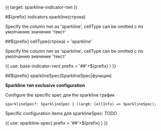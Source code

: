 {{ target: sparkline-indicator-тип }}

#${prefix} indicators.sparkline(строка)

Specify the column тип as 'sparkline', cellType can be omitted с по умолчанию значение 'текст'


##${prefix} cellType(строка) = 'sparkline'

Specify the column тип as 'sparkline', cellType can be omitted с по умолчанию значение 'текст'

{{ use: base-indicator-тип(
    prefix = '##'+${prefix}
) }}

##${prefix} sparklineSpec(SparklineSpec|функция)

**Sparkline тип exclusive configuration**

Configure the specific spec для the sparkline график


```
sparklineSpec?: SparklineSpec | ((arg0: CellInfo) => SparklineSpec);
```

Specific configuration items для sparklineSpec: TODO

{{ use: sparkline-spec(
    prefix = '##'+${prefix}
) }}